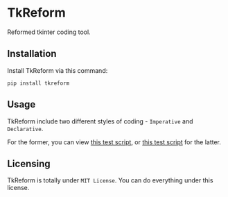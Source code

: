 # TkReform

Reformed tkinter coding tool.

## Installation

Install TkReform via this command:

```console
pip install tkreform
```

## Usage

TkReform include two different styles of coding - `Imperative` and
`Declarative`.

For the former, you can view [this test script](tests/test.py), or
[this test script](tests/test_declarative.py) for the latter.

## Licensing

TkReform is totally under `MIT License`. You can do everything under
this license.